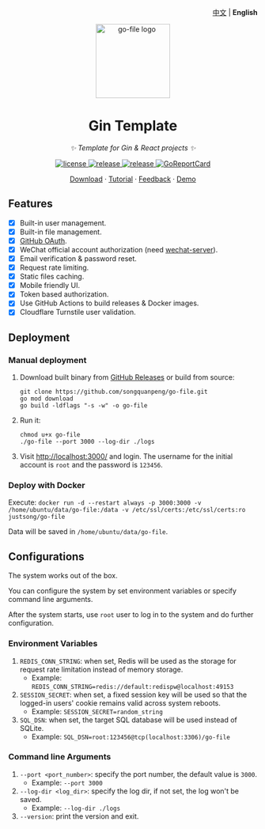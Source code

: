 <p align="right">
    <a href="./README.md">中文</a> | <strong>English</strong>
</p>

<p align="center">
  <a href="https://github.com/songquanpeng/go-file"><img src="https://raw.githubusercontent.com/songquanpeng/go-file/main/web/public/logo.png" width="150" height="150" alt="go-file logo"></a>
</p>

<div align="center">

# Gin Template

_✨ Template for Gin & React projects ✨_

</div>

<p align="center">
  <a href="https://raw.githubusercontent.com/songquanpeng/go-file/main/LICENSE">
    <img src="https://img.shields.io/github/license/songquanpeng/go-file?color=brightgreen" alt="license">
  </a>
  <a href="https://github.com/songquanpeng/go-file/releases/latest">
    <img src="https://img.shields.io/github/v/release/songquanpeng/go-file?color=brightgreen&include_prereleases" alt="release">
  </a>
  <a href="https://github.com/songquanpeng/go-file/releases/latest">
    <img src="https://img.shields.io/github/downloads/songquanpeng/go-file/total?color=brightgreen&include_prereleases" alt="release">
  </a>
  <a href="https://goreportcard.com/report/github.com/songquanpeng/go-file">
    <img src="https://goreportcard.com/badge/github.com/songquanpeng/go-file" alt="GoReportCard">
  </a>
</p>

<p align="center">
  <a href="https://github.com/songquanpeng/go-file/releases">Download</a>
  ·
  <a href="https://github.com/songquanpeng/go-file/blob/main/README.en.md#deployment">Tutorial</a>
  ·
  <a href="https://github.com/songquanpeng/go-file/issues">Feedback</a>
  ·
  <a href="https://go-file.vercel.app/">Demo</a>
</p>

## Features
+ [x] Built-in user management.
+ [x] Built-in file management.
+ [x] [GitHub OAuth](https://github.com/settings/applications/new).
+ [x] WeChat official account authorization (need [wechat-server](https://github.com/songquanpeng/wechat-server)).
+ [x] Email verification & password reset.
+ [x] Request rate limiting.
+ [x] Static files caching.
+ [x] Mobile friendly UI.
+ [x] Token based authorization.
+ [x] Use GitHub Actions to build releases & Docker images.
+ [x] Cloudflare Turnstile user validation.

## Deployment
### Manual deployment
1. Download built binary from [GitHub Releases](https://github.com/songquanpeng/go-file/releases/latest) or build from source:
   ```shell
   git clone https://github.com/songquanpeng/go-file.git
   go mod download
   go build -ldflags "-s -w" -o go-file
   ````
2. Run it:
   ```shell
   chmod u+x go-file
   ./go-file --port 3000 --log-dir ./logs
   ```
3. Visit [http://localhost:3000/](http://localhost:3000/) and login. The username for the initial account is `root` and the password is `123456`.

### Deploy with Docker
Execute: `docker run -d --restart always -p 3000:3000 -v /home/ubuntu/data/go-file:/data -v /etc/ssl/certs:/etc/ssl/certs:ro justsong/go-file`

Data will be saved in `/home/ubuntu/data/go-file`.

## Configurations
The system works out of the box.

You can configure the system by set environment variables or specify command line arguments.

After the system starts, use `root` user to log in to the system and do further configuration.

### Environment Variables
1. `REDIS_CONN_STRING`: when set, Redis will be used as the storage for request rate limitation instead of memory storage.
   + Example: `REDIS_CONN_STRING=redis://default:redispw@localhost:49153`
2. `SESSION_SECRET`: when set, a fixed session key will be used so that the logged-in users' cookie remains valid across system reboots.
   + Example: `SESSION_SECRET=random_string`
3. `SQL_DSN`: when set, the target SQL database will be used instead of SQLite.
   + Example: `SQL_DSN=root:123456@tcp(localhost:3306)/go-file`

### Command line Arguments
1. `--port <port_number>`: specify the port number, the default value is `3000`.
   + Example: `--port 3000`
2. `--log-dir <log_dir>`: specify the log dir, if not set, the log won't be saved.
   + Example: `--log-dir ./logs`
3. `--version`: print the version and exit.